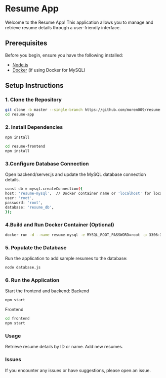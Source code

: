 # Resume App

Welcome to the Resume App! This application allows you to manage and retrieve resume details through a user-friendly interface.

## Prerequisites

Before you begin, ensure you have the following installed:

- [Node.js](https://nodejs.org/)
- [Docker](https://www.docker.com/) (if using Docker for MySQL)

## Setup Instructions

### 1. Clone the Repository

```bash
git clone -b master --single-branch https://github.com/morem009/resume-app.git
cd resume-app
```

### 2. Install Dependencies
```bash
npm install
```
```bash
cd resume-frontend
npm install
```

### 3.Configure Database Connection
Open backend/server.js and update the MySQL database connection details.
```bash
const db = mysql.createConnection({
host: 'resume-mysql',  // Docker container name or 'localhost' for local machine
user: 'root',
password: 'root',
database: 'resume_db',
});
```

### 4.Build and Run Docker Container (Optional)
```bash
docker run -d --name resume-mysql -e MYSQL_ROOT_PASSWORD=root -p 3306:3306 mysql:latest
```

### 5. Populate the Database
Run the application to add sample resumes to the database:
```bash
node database.js
```

### 6. Run the Application
Start the frontend and backend:
Backend
```bash
npm start
```
Frontend
```bash
cd frontend
npm start

```
### Usage
Retrieve resume details by ID or name.
Add new resumes.

### Issues
If you encounter any issues or have suggestions, please open an issue.
